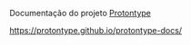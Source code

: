 Documentação do projeto [Protontype](https://github.com/protontype/protontype)

<https://protontype.github.io/protontype-docs/>